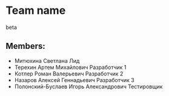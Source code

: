 # Team name
beta

## Members:
* Митюхина Светлана                        Лид
* Терехин Артем Михайлович                 Разработчик 1
* Котлер Роман Валерьевич                  Разработчик 2
* Назаров Алексей Геннадьевич              Разработчик 3
* Полонский-Буслаев Игорь Александрович    Тестировщик